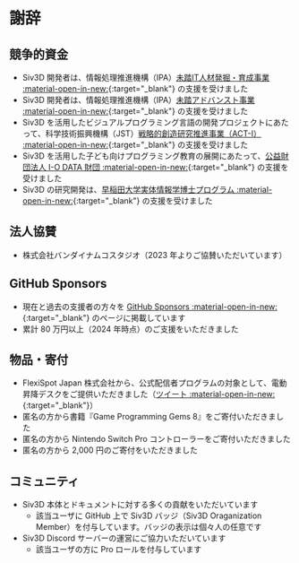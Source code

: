 # 謝辞

## 競争的資金
- Siv3D 開発者は、情報処理推進機構（IPA）[未踏IT人材発掘・育成事業 :material-open-in-new:](https://www.ipa.go.jp/jinzai/mitou/it/index.html){:target="_blank"} の支援を受けました
- Siv3D 開発者は、情報処理推進機構（IPA）[未踏アドバンスト事業 :material-open-in-new:](https://www.ipa.go.jp/jinzai/mitou/advanced/index.html){:target="_blank"} の支援を受けました
- Siv3D を活用したビジュアルプログラミング言語の開発プロジェクトにあたって、科学技術振興機構（JST）[戦略的創造研究推進事業（ACT-I） :material-open-in-new:](https://www.jst.go.jp/kisoken/act-i/index.html){:target="_blank"} の支援を受けました
- Siv3D を活用した子ども向けプログラミング教育の展開にあたって、[公益財団法人 I-O DATA 財団 :material-open-in-new:](https://iodatazaidan.wixsite.com/foundation){:target="_blank"} の支援を受けました
- Siv3D の研究開発は、[早稲田大学実体情報学博士プログラム :material-open-in-new:](https://www.leading-sn.waseda.ac.jp/){:target="_blank"} の支援を受けました

## 法人協賛
- 株式会社バンダイナムコスタジオ（2023 年よりご協賛いただいています）

## GitHub Sponsors
- 現在と過去の支援者の方々を [GitHub Sponsors :material-open-in-new:](https://github.com/sponsors/Reputeless){:target="_blank"} のページに掲載しています
- 累計 80 万円以上（2024 年時点）のご支援をいただきました

## 物品・寄付
- FlexiSpot Japan 株式会社から、公式配信者プログラムの対象として、電動昇降デスクをご提供いただきました（[ツイート :material-open-in-new:](https://x.com/Reputeless/status/1856283532336791803){:target="_blank"}）
- 匿名の方から書籍『Game Programming Gems 8』をご寄付いただきました
- 匿名の方から Nintendo Switch Pro コントローラーをご寄付いただきました
- 匿名の方から 2,000 円のご寄付をいただきました

## コミュニティ
- Siv3D 本体とドキュメントに対する多くの貢献をいただいています
    - 該当ユーザに GitHub 上で Siv3D バッジ（Siv3D Oraganization Member）を付与しています。バッジの表示は個々人の任意です
- Siv3D Discord サーバーの運営にご協力いただいています
    - 該当ユーザの方に Pro ロールを付与しています
